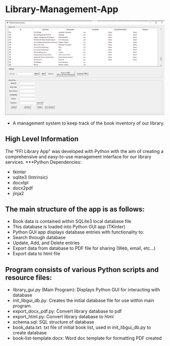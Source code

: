 # Library-Management-App
<img src="screen.PNG"></img>
- A management system to keep track of the book 
inventory of our library.

## High Level Information
The “FFI Library App” was developed with Python with the aim of creating a comprehensive and 
easy-to-use management interface for our library services.
***Python Dependencies:
- tkinter
- sqlite3 (Intrinsic)
- docxtpl
- docx2pdf
- jinja2

## The main structure of the app is as follows:
- Book data is contained within SQLite3 local database file
- This database is loaded into Python GUI app (TKinter)
- Python GUI app displays database entries with functionality to:
- Search through database
- Update, Add, and Delete entries
- Export data from database to PDF file for sharing (Web, email, etc...)
- Export data to html file

## Program consists of various Python scripts and resource files:
- library_gui.py (Main Program): Displays Python GUI for interacting with database
- init_libgui_db.py: Creates the initial database file for use within main program.
- export_docx_pdf.py: Convert library database to pdf
- export_html.py: Convert library database to html
- schema.sql: SQL structure of database
- book_data.txt: txt file of initial book list, used in init_libgui_db.py to create database
- book-list-template.docx: Word doc template for formatting PDF created
